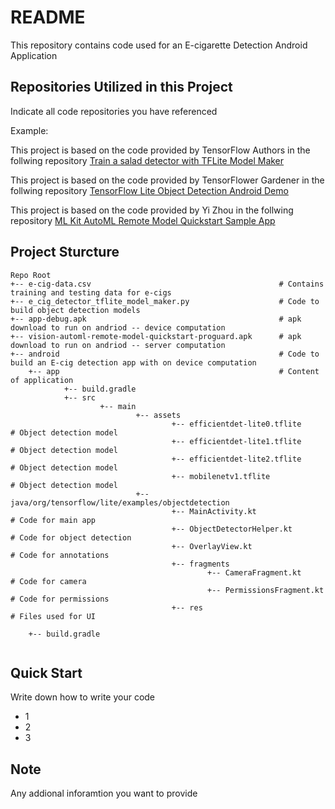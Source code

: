 # README

This repository contains code used for an E-cigarette Detection Android Application 

## Repositories Utilized in this Project
Indicate all code repositories you have referenced

Example:

This project is based on the code provided by TensorFlow Authors in the follwing repository
<a href="https://colab.research.google.com/github/googlecodelabs/odml-pathways/blob/main/object-detection/codelab2/python/Train_a_salad_detector_with_TFLite_Model_Maker.ipynb#scrollTo=Hm_UULdW7A9T">Train a salad detector with TFLite Model Maker
</a>

This project is based on the code provided by TensorFlower Gardener in the follwing repository
<a href="https://github.com/tensorflow/examples/tree/master/lite/examples/object_detection/android">TensorFlow Lite Object Detection Android Demo
</a>

This project is based on the code provided by  Yi Zhou in the follwing repository
<a href="https://github.com/googlesamples/mlkit/tree/master/android/automl">ML Kit AutoML Remote Model Quickstart Sample App
</a>


## Project Sturcture
```
Repo Root
+-- e-cig-data.csv                                          # Contains training and testing data for e-cigs
+-- e_cig_detector_tflite_model_maker.py                    # Code to build object detection models
+-- app-debug.apk                                           # apk download to run on andriod -- device computation
+-- vision-automl-remote-model-quickstart-proguard.apk      # apk download to run on andriod -- server computation
+-- android                                                 # Code to build an E-cig detection app with on device computation 
    +-- app                                                 # Content of application 
            +-- build.gradle
            +-- src
                    +-- main
                            +-- assets
                                    +-- efficientdet-lite0.tflite                               # Object detection model
                                    +-- efficientdet-lite1.tflite                               # Object detection model
                                    +-- efficientdet-lite2.tflite                               # Object detection model
                                    +-- mobilenetv1.tflite                                      # Object detection model
                            +-- java/org/tensorflow/lite/examples/objectdetection
                                    +-- MainActivity.kt                                         # Code for main app
                                    +-- ObjectDetectorHelper.kt                                 # Code for object detection
                                    +-- OverlayView.kt                                          # Code for annotations
                                    +-- fragments
                                            +-- CameraFragment.kt                               # Code for camera 
                                            +-- PermissionsFragment.kt                          # Code for permissions
                                    +-- res                                                     # Files used for UI
                                  
    +-- build.gradle 
    
```

## Quick Start
Write down how to write your code

* 1
* 2
* 3

## Note
Any addional inforamtion you want to provide
